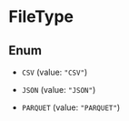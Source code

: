 

# FileType

## Enum


* `CSV` (value: `"CSV"`)

* `JSON` (value: `"JSON"`)

* `PARQUET` (value: `"PARQUET"`)



